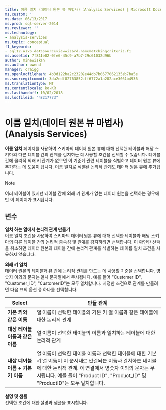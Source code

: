 ```yaml
---
title: 이름 일치 (데이터 원본 뷰 마법사) (Analysis Services) | Microsoft Docs
ms.custom: ''
ms.date: 06/13/2017
ms.prod: sql-server-2014
ms.reviewer: ''
ms.technology:
- analysis-services
ms.topic: conceptual
f1_keywords:
- sql12.asvs.datasourceviewwizard.namematchingcriteria.f1
ms.assetid: 7f811e02-0fe6-45c9-a7b7-29c61032d96b
author: minewiskan
ms.author: owend
manager: craigg
ms.openlocfilehash: 4b3d122ba2c23202e44db7b0677062135ab7ba5e
ms.sourcegitcommit: 3da2edf82763852cff6772a1a282ace3034b4936
ms.translationtype: MT
ms.contentlocale: ko-KR
ms.lasthandoff: 10/02/2018
ms.locfileid: "48217773"
---
```

# <a name="name-matching-data-source-view-wizard-analysis-services"></a>이름 일치(데이터 원본 뷰 마법사)(Analysis Services)
  **이름 일치** 페이지를 사용하여 스키마의 데이터 원본 뷰에 대해 선택한 테이블과 해당 스키마의 다른 테이블 간의 관계를 감지하는 데 사용할 조건을 선택할 수 있습니다. 테이블 간에 물리적 외래 키 관계가 없으면 이 기준이 관련 테이블을 식별하고 데이터 원본 뷰에 추가하는 데 도움이 됩니다. 이름 일치로 식별된 논리적 관계도 데이터 원본 뷰에 추가됩니다.  
  
> [!NOTE]  
>  여러 테이블이 있지만 테이블 간에 외래 키 관계가 없는 데이터 원본을 선택하는 경우에만 이 페이지가 표시됩니다.  
  
## <a name="options"></a>변수  
 **일치 하는 열에서 논리적 관계 만들기**  
 이름 일치 조건을 사용하여 스키마의 데이터 원본 뷰에 대해 선택한 테이블과 해당 스키마의 다른 테이블 간의 논리적 종속성 및 관계를 감지하려면 선택합니다. 이 확인란 선택을 취소하면 데이터 원본의 테이블 간에 논리적 관계를 식별하는 데 이름 일치 조건을 사용하지 않습니다.  
  
 **외래 키 일치**  
 데이터 원본의 테이블과 뷰 간에 논리적 관계를 만드는 데 사용할 기준을 선택합니다. 영숫자 이외의 문자는 일치 문자열에서 무시됩니다. 예를 들어 "Customer ID", "Customer_ID", "CustomerID"는 모두 일치합니다. 지정한 조건으로 관계를 만들려면 다음 표의 옵션 중 하나를 선택합니다.  
  
|Select|만들 관계|  
|------------|---------------|  
|**기본 키와 같은 이름**|열 이름이 선택한 테이블의 기본 키 열 이름과 같은 테이블에 대한 논리적 관계|  
|**대상 테이블 이름과 같은 이름**|열 이름이 선택한 테이블의 이름과 일치하는 테이블에 대한 논리적 관계|  
|**대상 테이블 이름 + 기본 키 이름**|열 이름이 선택한 테이블 이름과 선택한 테이블에 대한 기본 키 열 이름이 이 순서대로 연결되는 이름과 일치하는 테이블에 대한 논리적 관계. 이 연결에서 영숫자 이외의 문자는 무시됩니다. 예를 들어 "Product ID", "Product_ID" 및 "ProductID"는 모두 일치합니다.|  
  
 **설명 및 샘플**  
 선택한 조건에 대한 설명과 샘플을 표시합니다.  
  
  

